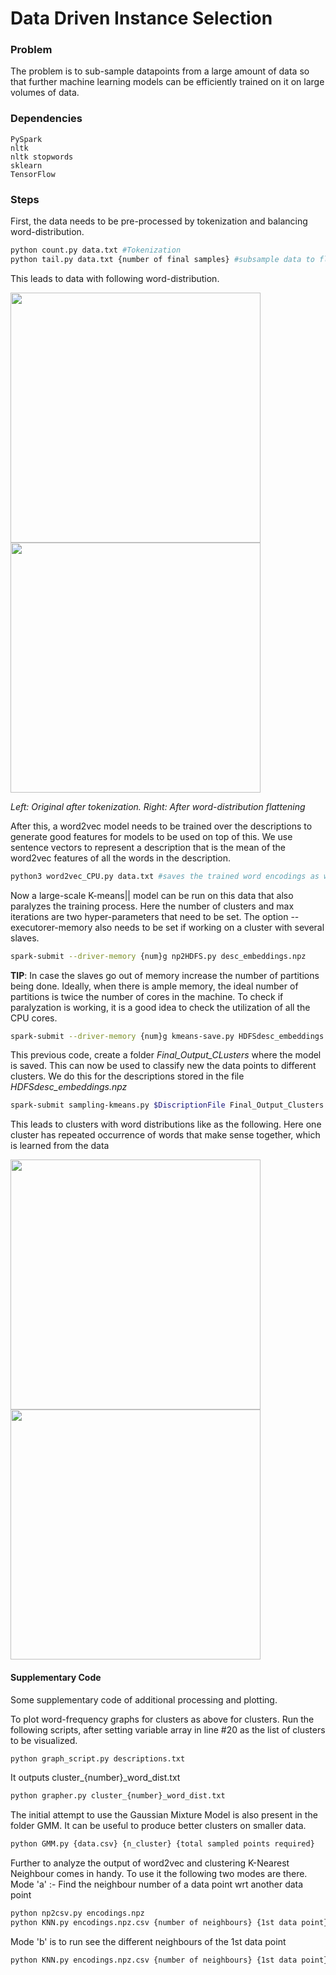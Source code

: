 # Data Driven Instance Selection

### Problem
The problem is to sub-sample datapoints from a large amount of data so that further machine learning models can be efficiently trained on it on large volumes of data.

### Dependencies
```
PySpark
nltk 
nltk stopwords 
sklearn
TensorFlow
```

### Steps
First, the data needs to be pre-processed by tokenization and balancing word-distribution.

```bash
python count.py data.txt #Tokenization
python tail.py data.txt {number of final samples} #subsample data to flatten word-distribution
```
This leads to data with following word-distribution.

<img src="https://github.com/siddsax/D-Driven-IS/blob/master/sorted_freq_full.png" width="400"> <img src="https://github.com/siddsax/D-Driven-IS/blob/master/sorted_freq_sloped.png" width="400">

*Left: Original after tokenization. Right: After word-distribution flattening*

After this, a word2vec model needs to be trained over the descriptions to generate good features for models to be used on top of this. We use sentence vectors to represent a description that is the mean of the word2vec features of all the words in the description.

```bash
python3 word2vec_CPU.py data.txt #saves the trained word encodings as word2vec_dict.npy and outputs desc_embeddings.npz as word2vec embeddings of descriptions
```
 
Now a large-scale K-means|| model can be run on this data that also paralyzes the training process. Here the number of clusters and max iterations are two hyper-parameters that need to be set. The option --executorer-memory also needs to be set if working on a cluster with several slaves. 

```bash
spark-submit --driver-memory {num}g np2HDFS.py desc_embeddings.npz
```

**TIP**: In case the slaves go out of memory increase the number of partitions being done. Ideally, when there is ample memory, the ideal number of partitions is twice the number of cores in the machine. To check if paralyzation is working, it is a good idea to check the utilization of all the CPU cores.

```bash
spark-submit --driver-memory {num}g kmeans-save.py HDFSdesc_embeddings.npz {Number of clusters} { Max no of iterations} 
```
This previous code, create a folder *Final_Output_CLusters* where the model is saved. This can now be used to classify new the data points to different clusters. We do this for the descriptions stored in the file *HDFSdesc_embeddings.npz* 

```bash
spark-submit sampling-kmeans.py $DiscriptionFile Final_Output_Clusters
```

This leads to clusters with word distributions like as the following. Here one cluster has repeated occurrence of words that make sense together, which is learned from the data

<img src="https://github.com/siddsax/D-Driven-IS/blob/master/c3.png" width="400"> <img src="https://github.com/siddsax/D-Driven-IS/blob/master/c5.png" width="400">


#### Supplementary Code
Some supplementary code of additional processing and plotting.

To plot word-frequency graphs for clusters as above for clusters. Run the following scripts, after setting variable array in line #20 as the list of clusters to be visualized.

```bash
python graph_script.py descriptions.txt 
```
It outputs cluster_{number}_word_dist.txt

```bash
python grapher.py cluster_{number}_word_dist.txt
```

The initial attempt to use the Gaussian Mixture Model is also present in the folder GMM. It can be useful to produce better clusters on smaller data.
```bash
python GMM.py {data.csv} {n_cluster} {total sampled points required}    
```

Further to analyze the output of word2vec and clustering K-Nearest Neighbour comes in handy. 
To use it the following two modes are there.
Mode 'a' :- Find the neighbour number of a data point wrt another data point
```bash
python np2csv.py encodings.npz
python KNN.py encodings.npz.csv {number of neighbours} {1st data point} 'a' {2nd Data Point}
```

Mode 'b' is to run see the different neighbours of the 1st data point 
```bash
python KNN.py encodings.npz.csv {number of neighbours} {1st data point} 'b' {Descriptions_file.txt}
```
